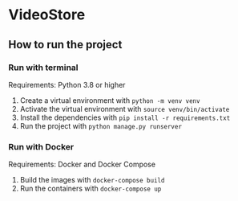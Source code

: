 # VideoStore
## How to run the project
### Run with terminal
Requirements: Python 3.8 or higher
1. Create a virtual environment with `python -m venv venv`
2. Activate the virtual environment with `source venv/bin/activate`
3. Install the dependencies with `pip install -r requirements.txt`
4. Run the project with `python manage.py runserver`
### Run with Docker  
Requirements: Docker and Docker Compose
1. Build the images with `docker-compose build`
2. Run the containers with `docker-compose up`